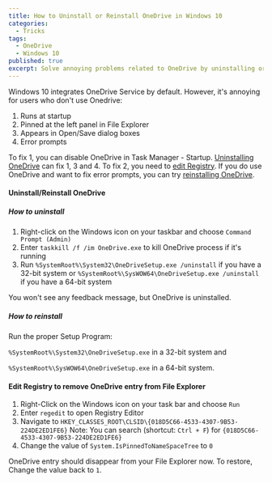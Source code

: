 ```yaml
---
title: How to Uninstall or Reinstall OneDrive in Windows 10
categories: 
  - Tricks
tags: 
  - OneDrive
  - Windows 10
published: true
excerpt: Solve annoying problems related to OneDrive by uninstalling or reinstalling it in Windows 10
---
```

Windows 10 integrates OneDrive Service by default. However, it's annoying for users who don't use Onedrive:

1. Runs at startup
2. Pinned at the left panel in File Explorer
3. Appears in Open/Save dialog boxes
4. Error prompts

To fix 1, you can disable OneDrive in Task Manager - Startup. [Uninstalling OneDrive](#how-to-uninstall) can fix 1, 3 and 4. To fix 2, you need to [edit Registry](#edit-registry-to-remove-onedrive-entry-from-file-explorer). If you do use OneDrive and want to fix error prompts, you can try [reinstalling OneDrive](#uninstallreinstall-onedrive).

#### Uninstall/Reinstall OneDrive

##### How to uninstall

1. Right-click on the Windows icon on your taskbar and choose `Command Prompt (Admin)`
2. Enter `taskkill /f /im OneDrive.exe` to kill OneDrive process if it's running
3. Run `%SystemRoot%\System32\OneDriveSetup.exe /uninstall` if you have a 32-bit system or `%SystemRoot%\SysWOW64\OneDriveSetup.exe /uninstall` if you have a 64-bit system

You won't see any feedback message, but OneDrive is uninstalled.

##### How to reinstall

Run the proper Setup Program:

`%SystemRoot%\System32\OneDriveSetup.exe` in a 32-bit system and

`%SystemRoot%\SysWOW64\OneDriveSetup.exe` in a 64-bit system.

#### Edit Registry to remove OneDrive entry from File Explorer

1. Right-Click on the Windows icon on your task bar and choose `Run`
2. Enter `regedit` to open Registry Editor
3. Navigate to `HKEY_CLASSES_ROOT\CLSID\{018D5C66-4533-4307-9B53-224DE2ED1FE6}` Note: You can search (shortcut: `Ctrl + F`) for `{018D5C66-4533-4307-9B53-224DE2ED1FE6}`
4. Change the value of `System.IsPinnedToNameSpaceTree` to `0`

OneDrive entry should disappear from your File Explorer now. To restore, Change the value back to `1`.
